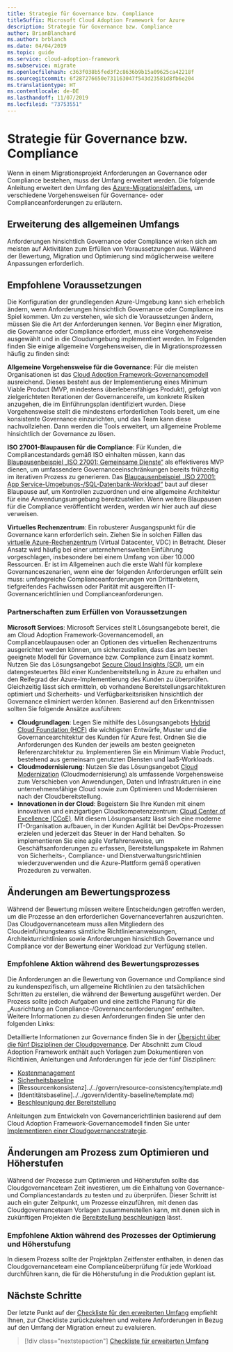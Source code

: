 ```yaml
---
title: Strategie für Governance bzw. Compliance
titleSuffix: Microsoft Cloud Adoption Framework for Azure
description: Strategie für Governance bzw. Compliance
author: BrianBlanchard
ms.author: brblanch
ms.date: 04/04/2019
ms.topic: guide
ms.service: cloud-adoption-framework
ms.subservice: migrate
ms.openlocfilehash: c363f038b5fed3f2c8636b9b15a09625ca42218f
ms.sourcegitcommit: 6f287276650e731163047f543d23581d8fb6e204
ms.translationtype: HT
ms.contentlocale: de-DE
ms.lasthandoff: 11/07/2019
ms.locfileid: "73753551"
---
```

# <a name="governance-or-compliance-strategy"></a>Strategie für Governance bzw. Compliance

Wenn in einem Migrationsprojekt Anforderungen an Governance oder Compliance bestehen, muss der Umfang erweitert werden. Die folgende Anleitung erweitert den Umfang des [Azure-Migrationsleitfadens](../azure-migration-guide/index.md), um verschiedene Vorgehensweisen für Governance- oder Complianceanforderungen zu erläutern.

## <a name="general-scope-expansion"></a>Erweiterung des allgemeinen Umfangs

Anforderungen hinsichtlich Governance oder Compliance wirken sich am meisten auf Aktivitäten zum Erfüllen von Voraussetzungen aus. Während der Bewertung, Migration und Optimierung sind möglicherweise weitere Anpassungen erforderlich.

## <a name="suggested-prerequisites"></a>Empfohlene Voraussetzungen

Die Konfiguration der grundlegenden Azure-Umgebung kann sich erheblich ändern, wenn Anforderungen hinsichtlich Governance oder Compliance ins Spiel kommen. Um zu verstehen, wie sich die Voraussetzungen ändern, müssen Sie die Art der Anforderungen kennen. Vor Beginn einer Migration, die Governance oder Compliance erfordert, muss eine Vorgehensweise ausgewählt und in die Cloudumgebung implementiert werden. Im Folgenden finden Sie einige allgemeine Vorgehensweisen, die in Migrationsprozessen häufig zu finden sind:

**Allgemeine Vorgehensweise für die Governance**: Für die meisten Organisationen ist das [Cloud Adoption Framework-Governancemodell](../../govern/guides/index.md) ausreichend. Dieses besteht aus der Implementierung eines Minimum Viable Product (MVP, mindestens überlebensfähiges Produkt), gefolgt von zielgerichteten Iterationen der Governancereife, um konkrete Risiken anzugehen, die im Einführungsplan identifiziert wurden. Diese Vorgehensweise stellt die mindestens erforderlichen Tools bereit, um eine konsistente Governance einzurichten, und das Team kann diese nachvollziehen. Dann werden die Tools erweitert, um allgemeine Probleme hinsichtlich der Governance zu lösen.

**ISO 27001-Blaupausen für die Compliance**: Für Kunden, die Compliancestandards gemäß ISO einhalten müssen, kann das [Blaupausenbeispiel „ISO 27001: Gemeinsame Dienste“](https://docs.microsoft.com/azure/governance/blueprints/samples/iso27001-shared/index) als effektiveres MVP dienen, um umfassendere Governanceeinschränkungen bereits frühzeitig im iterativen Prozess zu generieren. Das [Blaupausenbeispiel „ISO 27001: App Service-Umgebungs-/SQL-Datenbank-Workload“](https://docs.microsoft.com/azure/governance/blueprints/samples/iso27001-ase-sql-workload) baut auf dieser Blaupause auf, um Kontrollen zuzuordnen und eine allgemeine Architektur für eine Anwendungsumgebung bereitzustellen. Wenn weitere Blaupausen für die Compliance veröffentlicht werden, werden wir hier auch auf diese verweisen.

**Virtuelles Rechenzentrum**: Ein robusterer Ausgangspunkt für die Governance kann erforderlich sein. Ziehen Sie in solchen Fällen das [virtuelle Azure-Rechenzentrum](../../reference/vdc.md) (Virtual Datacenter, VDC) in Betracht. Dieser Ansatz wird häufig bei einer unternehmensweiten Einführung vorgeschlagen, insbesondere bei einem Umfang von über 10.000 Ressourcen. Er ist im Allgemeinen auch die erste Wahl für komplexe Governanceszenarien, wenn eine der folgenden Anforderungen erfüllt sein muss: umfangreiche Complianceanforderungen von Drittanbietern, tiefgreifendes Fachwissen oder Parität mit ausgereiften IT-Governancerichtlinien und Complianceanforderungen.

### <a name="partnership-option-to-complete-prerequisites"></a>Partnerschaften zum Erfüllen von Voraussetzungen

**Microsoft Services**: Microsoft Services stellt Lösungsangebote bereit, die am Cloud Adoption Framework-Governancemodell, an Complianceblaupausen oder an Optionen des virtuellen Rechenzentrums ausgerichtet werden können, um sicherzustellen, dass das am besten geeignete Modell für Governance bzw. Compliance zum Einsatz kommt. Nutzen Sie das Lösungsangebot [Secure Cloud Insights (SCI)](https://download.microsoft.com/download/C/7/C/C7CEA89D-7BDB-4E08-B998-737C13107361/Secure_Cloud_Insights_Datasheet_EN_US.pdf), um ein datengesteuertes Bild einer Kundenbereitstellung in Azure zu erhalten und den Reifegrad der Azure-Implementierung des Kunden zu überprüfen. Gleichzeitig lässt sich ermitteln, ob vorhandene Bereitstellungsarchitekturen optimiert und Sicherheits- und Verfügbarkeitsrisiken hinsichtlich der Governance eliminiert werden können. Basierend auf den Erkenntnissen sollten Sie folgende Ansätze ausführen:

- **Cloudgrundlagen**: Legen Sie mithilfe des Lösungsangebots [Hybrid Cloud Foundation (HCF)](https://download.microsoft.com/download/D/8/7/D872DFD0-1C46-4145-95E4-B5EAB2958B96/Hybrid_Cloud_Foundation_Datasheet_EN_US.pdf) die wichtigsten Entwürfe, Muster und die Governancearchitektur des Kunden für Azure fest. Ordnen Sie die Anforderungen des Kunden der jeweils am besten geeigneten Referenzarchitektur zu. Implementieren Sie ein Minimum Viable Product, bestehend aus gemeinsam genutzten Diensten und IaaS-Workloads.
- **Cloudmodernisierung**: Nutzen Sie das Lösungsangebot [Cloud Modernization](https://download.microsoft.com/download/3/7/3/373F90E3-8568-44F3-B096-CD9C1CD28AB7/Cloud_Modernization_Datasheet_EN_US.pdf) (Cloudmodernisierung) als umfassende Vorgehensweise zum Verschieben von Anwendungen, Daten und Infrastrukturen in eine unternehmensfähige Cloud sowie zum Optimieren und Modernisieren nach der Cloudbereitstellung.
- **Innovationen in der Cloud**: Begeistern Sie Ihre Kunden mit einem innovativen und einzigartigen Cloudkompetenzzentrum: [Cloud Center of Excellence (CCoE)](https://download.microsoft.com/download/F/8/B/F8BBE4BD-E5F8-4DFB-82F7-C0A4E17051BB/Cloud_Center_of_Excellence_Datasheet_EN_US.pdf). Mit diesem Lösungsansatz lässt sich eine moderne IT-Organisation aufbauen, in der Kunden Agilität bei DevOps-Prozessen erzielen und jederzeit das Steuer in der Hand behalten. So implementieren Sie eine agile Verfahrensweise, um Geschäftsanforderungen zu erfassen, Bereitstellungspakete im Rahmen von Sicherheits-, Compliance- und Dienstverwaltungsrichtlinien wiederzuverwenden und die Azure-Plattform gemäß operativen Prozeduren zu verwalten.

## <a name="assess-process-changes"></a>Änderungen am Bewertungsprozess

Während der Bewertung müssen weitere Entscheidungen getroffen werden, um die Prozesse an den erforderlichen Governanceverfahren auszurichten. Das Cloudgovernanceteam muss allen Mitgliedern des Cloudeinführungsteams sämtliche Richtlinienanweisungen, Architekturrichtlinien sowie Anforderungen hinsichtlich Governance und Compliance vor der Bewertung einer Workload zur Verfügung stellen.

### <a name="suggested-action-during-the-assess-process"></a>Empfohlene Aktion während des Bewertungsprozesses

Die Anforderungen an die Bewertung von Governance und Compliance sind zu kundenspezifisch, um allgemeine Richtlinien zu den tatsächlichen Schritten zu erstellen, die während der Bewertung ausgeführt werden. Der Prozess sollte jedoch Aufgaben und eine zeitliche Planung für die „Ausrichtung an Compliance-/Governanceanforderungen“ enthalten. Weitere Informationen zu diesen Anforderungen finden Sie unter den folgenden Links:

Detaillierte Informationen zur Governance finden Sie in der [Übersicht über die fünf Disziplinen der Cloudgovernance](../../govern/governance-disciplines.md). Der Abschnitt zum Cloud Adoption Framework enthält auch Vorlagen zum Dokumentieren von Richtlinien, Anleitungen und Anforderungen für jede der fünf Disziplinen:

- [Kostenmanagement](../../govern/cost-management/template.md)
- [Sicherheitsbaseline](../../govern/security-baseline/template.md)
- [Ressourcenkonsistenz]../../govern/resource-consistency/template.md)
- [Identitätsbaseline]../../govern/identity-baseline/template.md)
- [Beschleunigung der Bereitstellung](../../govern/deployment-acceleration/template.md)

Anleitungen zum Entwickeln von Governancerichtlinien basierend auf dem Cloud Adoption Framework-Governancemodell finden Sie unter [Implementieren einer Cloudgovernancestrategie](../../govern/corporate-policy.md).

## <a name="optimize-and-promote-process-changes"></a>Änderungen am Prozess zum Optimieren und Höherstufen

Während der Prozesse zum Optimieren und Höherstufen sollte das Cloudgovernanceteam Zeit investieren, um die Einhaltung von Governance- und Compliancestandards zu testen und zu überprüfen. Dieser Schritt ist auch ein guter Zeitpunkt, um Prozesse einzuführen, mit denen das Cloudgovernanceteam Vorlagen zusammenstellen kann, mit denen sich in zukünftigen Projekten die [Bereitstellung beschleunigen](../../govern/deployment-acceleration/index.md) lässt.

### <a name="suggested-action-during-the-optimize-and-promote-process"></a>Empfohlene Aktion während des Prozesses der Optimierung und Höherstufung

In diesem Prozess sollte der Projektplan Zeitfenster enthalten, in denen das Cloudgovernanceteam eine Complianceüberprüfung für jede Workload durchführen kann, die für die Höherstufung in die Produktion geplant ist.

## <a name="next-steps"></a>Nächste Schritte

Der letzte Punkt auf der [Checkliste für den erweiterten Umfang](./index.md) empfiehlt Ihnen, zur Checkliste zurückzukehren und weitere Anforderungen in Bezug auf den Umfang der Migration erneut zu evaluieren.

> [!div class="nextstepaction"]
> [Checkliste für erweiterten Umfang](./index.md)
